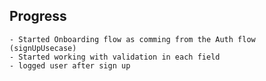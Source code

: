 ## Progress

    - Started Onboarding flow as comming from the Auth flow (signUpUsecase)
    - Started working with validation in each field
    - logged user after sign up
